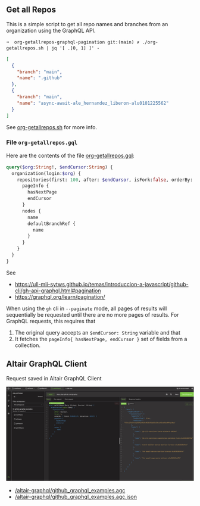 ## Get all Repos


This is a simple script to get all repo names and branches from an organization using the GraphQL API.


```
➜  org-getallrepos-graphql-pagination git:(main) ✗ ./org-getallrepos.sh | jq '[ .[0, 1] ]' -
```
```json
[
  {
    "branch": "main",
    "name": ".github"
  },
  {
    "branch": "main",
    "name": "async-await-ale_hernandez_liberon-alu0101225562"
  }
]
```

See [org-getallrepos.sh](org-getallrepos.sh) for more info.

### File `org-getallrepos.gql`

Here are the contents of the file [org-getallrepos.gql](org-getallrepos.gql):

```graphql
query($org:String!, $endCursor:String) {
  organization(login:$org) {
    repositories(first: 100, after: $endCursor, isFork:false, orderBy: {field:NAME, direction:ASC}) {
      pageInfo {
        hasNextPage
        endCursor
      }
      nodes {
        name
        defaultBranchRef {
          name
        }
      }
    }
  }
}
```

See 

* <https://ull-mii-sytws.github.io/temas/introduccion-a-javascript/github-cli/gh-api-graphql.html#pagination>
* <https://graphql.org/learn/pagination/>

When using the `gh` cli in `--paginate` mode, all pages of results will sequentially be requested until there are no more pages of results. For GraphQL requests, this requires that 

1. The original query accepts an `$endCursor: String` variable and that 
2. It fetches the `pageInfo{ hasNextPage, endCursor }` set of fields from a collection.

## Altair GraphQL Client

Request saved in Altair GraphQL Client

![REPO RENAME Altair GraphQL Client](/images/altair-allrepos.png)
* [/altair-graphql/github_graphql_examples.agc](/altair-graphql/github_graphql_examples.agc)
* [/altair-graphql/github_graphql_examples.agc.json](/altair-graphql/github_graphql_examples.agc.json)